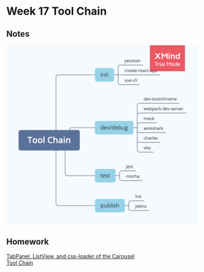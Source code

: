 # Week 17 Tool Chain
## Notes
![Tool Chain MindMap](https://github.com/daniel0128/Frontend-01-Template/blob/master/week17/Tool%20Chain.png)  
## Homework
[TabPanel, ListView, and css-loader of the Carousel](https://github.com/daniel0128/JSXComponent)  
[Tool Chain](https://github.com/daniel0128/tool-chain)  
